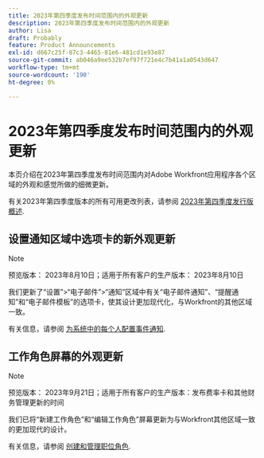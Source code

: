 ```yaml
---
title: 2023年第四季度发布时间范围内的外观更新
description: 2023年第四季度发布时间范围内的外观更新
author: Lisa
draft: Probably
feature: Product Announcements
exl-id: d667c25f-87c3-4465-81e6-481cd1e93e87
source-git-commit: ab046a9ee532b7ef97f721e4c7b41a1a0543d647
workflow-type: tm+mt
source-wordcount: '190'
ht-degree: 0%

---
```


# 2023年第四季度发布时间范围内的外观更新

本页介绍在2023年第四季度发布时间范围内对Adobe Workfront应用程序各个区域的外观和感觉所做的细微更新。

有关2023年第四季度版本的所有可用更改列表，请参阅 [2023年第四季度发行版概述](/help/quicksilver/product-announcements/product-releases/23-q4-release-activity/23-q4-release-overview.md).

## 设置通知区域中选项卡的新外观更新

>[!NOTE]
>
>预览版本： 2023年8月10日；适用于所有客户的生产版本： 2023年8月10日

我们更新了“设置”>“电子邮件”>“通知”区域中有关“电子邮件通知”、“提醒通知”和“电子邮件模板”的选项卡，使其设计更加现代化，与Workfront的其他区域一致。

有关信息，请参阅 [为系统中的每个人配置事件通知](/help/quicksilver/administration-and-setup/manage-workfront/emails/configure-event-notifications-for-everyone-in-the-system.md).

## 工作角色屏幕的外观更新

>[!NOTE]
>
>预览版本： 2023年9月21日；适用于所有客户的生产版本：发布费率卡和其他财务管理更新的时间

我们已将“新建工作角色”和“编辑工作角色”屏幕更新为与Workfront其他区域一致的更加现代的设计。

有关信息，请参阅 [创建和管理职位角色](/help/quicksilver/administration-and-setup/set-up-workfront/organizational-setup/create-manage-job-roles.md).
